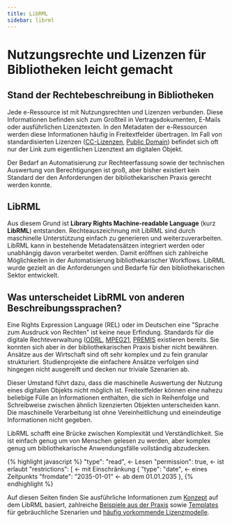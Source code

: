 ```yaml
---
title: LibRML
sidebar: librml
---
```

# Nutzungsrechte und Lizenzen für Bibliotheken leicht gemacht

## Stand der Rechtebeschreibung in Bibliotheken

Jede e-Ressource ist mit Nutzungsrechten und Lizenzen verbunden. Diese Informationen befinden sich zum Großteil in Vertragsdokumenten, E-Mails oder ausführlichen  Lizenztexten. In den Metadaten der e-Ressourcen werden diese Informationen häufig in Freitextfelder übertragen. Im Fall von standardisierten Lizenzen ([CC-Lizenzen](https://de.wikipedia.org/wiki/Creative_Commons#Lizenzen), [Public Domain](https://de.wikipedia.org/wiki/Gemeinfreiheit#Public_Domain)) befindet sich oft nur der Link zum eigentlichen Lizenztext am digitalen Objekt.

Der Bedarf an Automatisierung zur Rechteerfassung sowie der technischen Auswertung von Berechtigungen ist groß, aber bisher existiert kein Standard der den Anforderungen der bibliothekarischen Praxis gerecht werden konnte.

## LibRML

Aus diesem Grund ist **Library Rights Machine-readable Language** (kurz **LibRML**) entstanden. Rechteauszeichnung mit LibRML sind durch maschinelle Unterstützung einfach zu generieren und weiterzuverarbeiten. LibRML kann in bestehende Metadatensätzen integriert werden oder unabhängig davon verarbeitet werden. Damit eröffnen sich zahlreiche Möglichkeiten in der Automatisierung bibliothekarischer Workflows. LibRML wurde gezielt an die Anforderungen und Bedarfe für den bibliothekarischen Sektor entwickelt.

## Was unterscheidet LibRML von anderen Beschreibungssprachen?

Eine Rights Expression Language (REL) oder im Deutschen eine "Sprache zum Ausdruck von Rechten" ist keine neue Erfindung. Standards für die digitale Rechteverwaltung ([ODRL](https://en.wikipedia.org/wiki/ODRL), [MPEG21](https://de.wikipedia.org/wiki/MPEG-21), [PREMIS](https://de.wikipedia.org/wiki/Preservation_Metadata:_Implementation_Strategies) existieren bereits. Sie konnten sich aber in der bibliothekarischen Praxis bisher nicht bewähren. Ansätze aus der Wirtschaft sind oft sehr komplex und zu fein granular strukturiert. Studienprojekte die einfachere Ansätze verfolgen sind hingegen nicht ausgereift und decken nur triviale Szenarien ab.

Dieser Umstand führt dazu, dass die maschinelle Auswertung der Nutzung eines digitalen Objekts nicht möglich ist. Freitextfelder können eine nahezu beliebige Fülle an Informationen enthalten, die sich in Reihenfolge und Schreibweise zwischen ähnlich lizenzierten Objekten unterscheiden kann. Die maschinelle Verarbeitung ist ohne Vereinheitlichung und eineindeutige Informationen nicht gegeben.

LibRML schafft eine Brücke zwischen Komplexität und Verständlichkeit. Sie ist einfach genug um von Menschen gelesen zu werden, aber komplex genug um bibliothekarische Anwendungsfälle vollständig abzudecken.

{% highlight javascript %}
  "type": "read",			<- Lesen
  "permission": true,			<- ist erlaubt
  "restrictions": [			<- mit Einschränkung
	{
	  "type": "date",		<- eines Zeitpunkts
	  "fromdate": "2035-01-01"	<- ab dem 01.01.2035
	},
{% endhighlight %}

Auf diesen Seiten finden Sie ausführliche Informationen zum [Konzept](schema/concept.html) auf dem LibRML basiert, zahlreiche [Beispiele aus der Praxis](examples/examples.html) sowie [Templates](tmpl/templates.html) für gebräuchliche Szenarien und [häufig vorkommende Lizenzmodelle](tmpl/beispiele.html).
